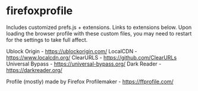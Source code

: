 # firefoxprofile
Includes customized prefs.js + extensions. Links to extensions below.
Upon loading the browser profile with these custom files, you may need to restart for the settings to take full affect.

Ublock Origin - https://ublockorigin.com/
 LocalCDN - https://www.localcdn.org/
  ClearURLS - https://github.com/ClearURLs
   Universal Bypass - https://universal-bypass.org/
    Dark Reader - https://darkreader.org/

Profile (mostly) made by Firefox Profilemaker - https://ffprofile.com/
